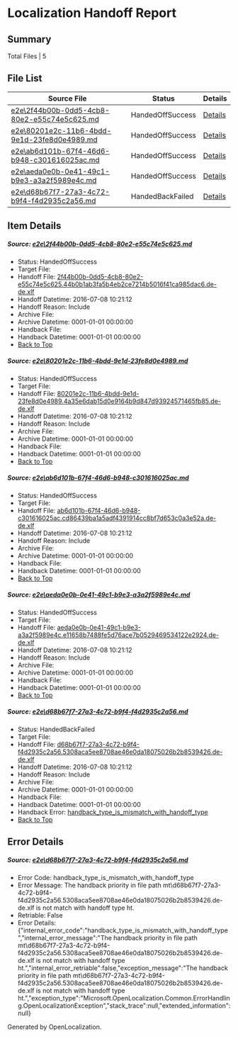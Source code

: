 # <a name='report-top'></a> Localization Handoff Report

## Summary
 Total Files | 5

## File List
 Source File | Status | Details 
 ----------- | ------ | ------- 
 [e2e\2f44b00b-0dd5-4cb8-80e2-e55c74e5c625.md](https://github.com/OpenLocalizationTestOrg/oltest/blob/1dd1969e7e1d28e7acb196bb5dbe93bb74f652b2/e2e/2f44b00b-0dd5-4cb8-80e2-e55c74e5c625.md) | HandedOffSuccess | [Details](#2fd41acca5da59ec38abade816eb0e88625e157f1)
 [e2e\80201e2c-11b6-4bdd-9e1d-23fe8d0e4989.md](https://github.com/OpenLocalizationTestOrg/oltest/blob/b500314d1530e09b9a1b9cc0e7fe98cf03d7d6f8/e2e/80201e2c-11b6-4bdd-9e1d-23fe8d0e4989.md) | HandedOffSuccess | [Details](#192a0ee5370f0735c7462062f94b5c38de72d2825)
 [e2e\ab6d101b-67f4-46d6-b948-c301616025ac.md](https://github.com/OpenLocalizationTestOrg/oltest/blob/b99d8ac7de53442dc9ed59a8cd103fca43645d6f/e2e/ab6d101b-67f4-46d6-b948-c301616025ac.md) | HandedOffSuccess | [Details](#c79e495834a9bb307e5c1768651ecb75564d69359)
 [e2e\aeda0e0b-0e41-49c1-b9e3-a3a2f5989e4c.md](https://github.com/OpenLocalizationTestOrg/oltest/blob/b99d8ac7de53442dc9ed59a8cd103fca43645d6f/e2e/aeda0e0b-0e41-49c1-b9e3-a3a2f5989e4c.md) | HandedOffSuccess | [Details](#f2db8eb666aa15e574aa8cb0b0dc59446f4f94b010)
 [e2e\d68b67f7-27a3-4c72-b9f4-f4d2935c2a56.md](https://github.com/OpenLocalizationTestOrg/oltest/blob/e0aa93608107a8c7c0776492e26ed5939cccacab/e2e/d68b67f7-27a3-4c72-b9f4-f4d2935c2a56.md) | HandedBackFailed | [Details](#b4f9d054bae350b12ef2fbf922f4222f6cedaacc11)

## Item Details
##### <a name='2fd41acca5da59ec38abade816eb0e88625e157f1'></a> Source: [e2e\2f44b00b-0dd5-4cb8-80e2-e55c74e5c625.md](https://github.com/OpenLocalizationTestOrg/oltest/blob/1dd1969e7e1d28e7acb196bb5dbe93bb74f652b2/e2e/2f44b00b-0dd5-4cb8-80e2-e55c74e5c625.md)
* Status: HandedOffSuccess
* Target File: 
* Handoff File: [2f44b00b-0dd5-4cb8-80e2-e55c74e5c625.44b0b1ab3fa5b4eb2ce7214b5016f41ca985dac6.de-de.xlf](https://github.com/OpenLocalizationTestOrg/olhandoff-e2e/blob/bd32acb8dd5ebea159de21d39f4973d94c6f0e6c/ol-handoff/OpenLocalizationTestOrg/oltest-dede-fly/ci/2f44b00b-0dd5-4cb8-80e2-e55c74e5c625.44b0b1ab3fa5b4eb2ce7214b5016f41ca985dac6.de-de.xlf)
* Handoff Datetime: 2016-07-08 10:21:12
* Handoff Reason: Include
* Archive File: 
* Archive Datetime: 0001-01-01 00:00:00
* Handback File: 
* Handback Datetime: 0001-01-01 00:00:00
* [Back to Top](#report-top)

##### <a name='192a0ee5370f0735c7462062f94b5c38de72d2825'></a> Source: [e2e\80201e2c-11b6-4bdd-9e1d-23fe8d0e4989.md](https://github.com/OpenLocalizationTestOrg/oltest/blob/b500314d1530e09b9a1b9cc0e7fe98cf03d7d6f8/e2e/80201e2c-11b6-4bdd-9e1d-23fe8d0e4989.md)
* Status: HandedOffSuccess
* Target File: 
* Handoff File: [80201e2c-11b6-4bdd-9e1d-23fe8d0e4989.4a35e6dab15d0e9164b9d847d93924571465fb85.de-de.xlf](https://github.com/OpenLocalizationTestOrg/olhandoff-e2e/blob/bd32acb8dd5ebea159de21d39f4973d94c6f0e6c/ol-handoff/OpenLocalizationTestOrg/oltest-dede-fly/ci/80201e2c-11b6-4bdd-9e1d-23fe8d0e4989.4a35e6dab15d0e9164b9d847d93924571465fb85.de-de.xlf)
* Handoff Datetime: 2016-07-08 10:21:12
* Handoff Reason: Include
* Archive File: 
* Archive Datetime: 0001-01-01 00:00:00
* Handback File: 
* Handback Datetime: 0001-01-01 00:00:00
* [Back to Top](#report-top)

##### <a name='c79e495834a9bb307e5c1768651ecb75564d69359'></a> Source: [e2e\ab6d101b-67f4-46d6-b948-c301616025ac.md](https://github.com/OpenLocalizationTestOrg/oltest/blob/b99d8ac7de53442dc9ed59a8cd103fca43645d6f/e2e/ab6d101b-67f4-46d6-b948-c301616025ac.md)
* Status: HandedOffSuccess
* Target File: 
* Handoff File: [ab6d101b-67f4-46d6-b948-c301616025ac.cd86439ba1a5adf4391914cc8bf7d653c0a3e52a.de-de.xlf](https://github.com/OpenLocalizationTestOrg/olhandoff-e2e/blob/bd32acb8dd5ebea159de21d39f4973d94c6f0e6c/ol-handoff/OpenLocalizationTestOrg/oltest-dede-fly/ci/ab6d101b-67f4-46d6-b948-c301616025ac.cd86439ba1a5adf4391914cc8bf7d653c0a3e52a.de-de.xlf)
* Handoff Datetime: 2016-07-08 10:21:12
* Handoff Reason: Include
* Archive File: 
* Archive Datetime: 0001-01-01 00:00:00
* Handback File: 
* Handback Datetime: 0001-01-01 00:00:00
* [Back to Top](#report-top)

##### <a name='f2db8eb666aa15e574aa8cb0b0dc59446f4f94b010'></a> Source: [e2e\aeda0e0b-0e41-49c1-b9e3-a3a2f5989e4c.md](https://github.com/OpenLocalizationTestOrg/oltest/blob/b99d8ac7de53442dc9ed59a8cd103fca43645d6f/e2e/aeda0e0b-0e41-49c1-b9e3-a3a2f5989e4c.md)
* Status: HandedOffSuccess
* Target File: 
* Handoff File: [aeda0e0b-0e41-49c1-b9e3-a3a2f5989e4c.e11658b7488fe5d76ace7b0529469534122e2924.de-de.xlf](https://github.com/OpenLocalizationTestOrg/olhandoff-e2e/blob/bd32acb8dd5ebea159de21d39f4973d94c6f0e6c/ol-handoff/OpenLocalizationTestOrg/oltest-dede-fly/ci/aeda0e0b-0e41-49c1-b9e3-a3a2f5989e4c.e11658b7488fe5d76ace7b0529469534122e2924.de-de.xlf)
* Handoff Datetime: 2016-07-08 10:21:12
* Handoff Reason: Include
* Archive File: 
* Archive Datetime: 0001-01-01 00:00:00
* Handback File: 
* Handback Datetime: 0001-01-01 00:00:00
* [Back to Top](#report-top)

##### <a name='b4f9d054bae350b12ef2fbf922f4222f6cedaacc11'></a> Source: [e2e\d68b67f7-27a3-4c72-b9f4-f4d2935c2a56.md](https://github.com/OpenLocalizationTestOrg/oltest/blob/e0aa93608107a8c7c0776492e26ed5939cccacab/e2e/d68b67f7-27a3-4c72-b9f4-f4d2935c2a56.md)
* Status: HandedBackFailed
* Target File: 
* Handoff File: [d68b67f7-27a3-4c72-b9f4-f4d2935c2a56.5308aca5ee8708ae46e0da18075026b2b8539426.de-de.xlf](https://github.com/OpenLocalizationTestOrg/olhandoff-e2e/blob/bd32acb8dd5ebea159de21d39f4973d94c6f0e6c/ol-handoff/OpenLocalizationTestOrg/oltest-dede-fly/ci/d68b67f7-27a3-4c72-b9f4-f4d2935c2a56.5308aca5ee8708ae46e0da18075026b2b8539426.de-de.xlf)
* Handoff Datetime: 2016-07-08 10:21:12
* Handoff Reason: Include
* Archive File: 
* Archive Datetime: 0001-01-01 00:00:00
* Handback File: 
* Handback Datetime: 0001-01-01 00:00:00
* Handback Error: [handback_type_is_mismatch_with_handoff_type](#b4f9d054bae350b12ef2fbf922f4222f6cedaacc11handback_type_is_mismatch_with_handoff_type)
* [Back to Top](#report-top)


## Error Details
##### <a name='b4f9d054bae350b12ef2fbf922f4222f6cedaacc11handback_type_is_mismatch_with_handoff_type'></a> Source: [e2e\d68b67f7-27a3-4c72-b9f4-f4d2935c2a56.md](#b4f9d054bae350b12ef2fbf922f4222f6cedaacc11)
* Error Code: handback_type_is_mismatch_with_handoff_type
* Error Message: The handback priority in file path mt\d68b67f7-27a3-4c72-b9f4-f4d2935c2a56.5308aca5ee8708ae46e0da18075026b2b8539426.de-de.xlf is not match with handoff type ht.
* Retriable: False
* Error Details: {"internal_error_code":"handback_type_is_mismatch_with_handoff_type","internal_error_message":"The handback priority in file path mt\\d68b67f7-27a3-4c72-b9f4-f4d2935c2a56.5308aca5ee8708ae46e0da18075026b2b8539426.de-de.xlf is not match with handoff type ht.","internal_error_retriable":false,"exception_message":"The handback priority in file path mt\\d68b67f7-27a3-4c72-b9f4-f4d2935c2a56.5308aca5ee8708ae46e0da18075026b2b8539426.de-de.xlf is not match with handoff type ht.","exception_type":"Microsoft.OpenLocalization.Common.ErrorHandling.OpenLocalizationException","stack_trace":null,"extended_information":null}


Generated by OpenLocalization.
